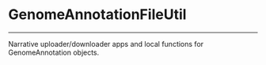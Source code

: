 
# GenomeAnnotationFileUtil
---

Narrative uploader/downloader apps and local functions for GenomeAnnotation objects.
